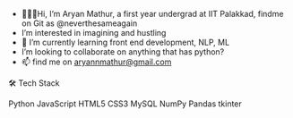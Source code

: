 - 🙋🏻‍♂️Hi, I’m Aryan Mathur, a first year undergrad at IIT Palakkad, findme on Git as @neverthesameagain
- I’m interested in imagining and hustling
- 🌱 I’m currently learning front end development, NLP, ML
- I’m looking to collaborate on anything that has python?
- 📫 find me on aryannmathur@gmail.com


🛠  Tech Stack

Python JavaScript HTML5 CSS3
MySQL NumPy Pandas 
tkinter


<!---
neverthesameagain/neverthesameagain is a ✨ special ✨ repository because its `README.md` (this file) appears on your GitHub profile.
You can click the Preview link to take a look at your changes.
--->
